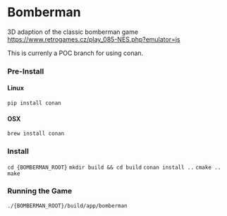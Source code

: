 # Bomberman
3D adaption of the classic bomberman game
https://www.retrogames.cz/play_085-NES.php?emulator=js

This is currenly a POC branch for using conan.

### Pre-Install

#### Linux

```pip install conan```

#### OSX

```brew install conan```


### Install

```cd {BOMBERMAN_ROOT}```
```mkdir build && cd build```
```conan install ..```
```cmake ..```
```make```


### Running the Game

```./{BOMBERMAN_ROOT}/build/app/bomberman```

